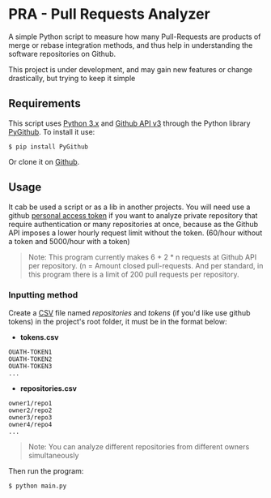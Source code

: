 # PRA - Pull Requests Analyzer

A simple Python script to measure how many Pull-Requests are products of merge or rebase integration methods, and thus help in understanding the software repositories on Github.

This project is under development, and may gain new features or change drastically, but trying to keep it simple

## **Requirements**

This script uses [Python 3.x](https://www.python.org/) and [Github API v3](https://developer.github.com/v3/) through the Python library [PyGithub](https://pygithub.readthedocs.io/en/latest/introduction.html). To install it use:

```$ pip install PyGithub```

Or clone it on [Github](https://github.com/PyGithub/PyGithub).

## **Usage**

It cab be used a script or as a lib in another projects. You will need use a github [personal access token](https://github.com/settings/tokens) if you want to analyze private repository that  require authentication or many repositories at once, because as the Github API imposes a lower hourly request limit without the token. (60/hour without a token and 5000/hour with a token) 

> Note: This program currently makes 6 + 2 * n requests at Github API per repository. (n = Amount closed pull-requests. And per standard, in this program there is a limit of 200 pull requests per repository.

### **Inputting method**

Create a [CSV](https://en.wikipedia.org/wiki/Comma-separated_values) file named *repositories* and *tokens* (if you'd like use github tokens) in the project's root folder, it must be in the format below:

- **tokens.csv**
```csv
OUATH-TOKEN1
OUATH-TOKEN2
OUATH-TOKEN3
...
```

- **repositories.csv**
```csv
owner1/repo1
owner2/repo2
owner3/repo3
owner4/repo4
...
```


> Note: You can analyze different repositories from different owners simultaneously

Then run the program:

```$ python main.py```
